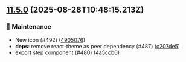 ## [11.5.0](https://github.com/AxisCommunications/fluent-components/compare/a899f861beb37db485c83b9cec58db57992a79bb..49050768c1b64b1b3b297c7a6e334794a1fb8c23) (2025-08-28T10:48:15.213Z)

### 🚧 Maintenance

  - New icon (#492) ([4905076](https://github.com/AxisCommunications/fluent-components/commit/49050768c1b64b1b3b297c7a6e334794a1fb8c23))
  - **deps**: remove react-theme as peer dependency (#487) ([c207de5](https://github.com/AxisCommunications/fluent-components/commit/c207de54645eaaf378165c09800b6190fbf8e119))
  - export step component (#480) ([4a5ccb6](https://github.com/AxisCommunications/fluent-components/commit/4a5ccb667ad5519129dd45026545d3c7309e12d8))
